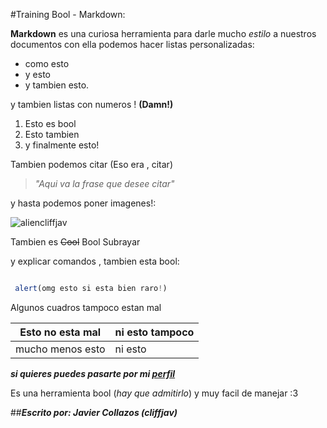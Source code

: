 #Training Bool - Markdown:

**Markdown** es una curiosa herramienta para darle mucho _estilo_ a nuestros documentos
con ella podemos hacer listas personalizadas:
* como esto
* y esto
* y tambien esto.

y tambien listas con numeros ! **(Damn!)**
1. Esto es bool
2. Esto tambien
3. y finalmente esto!

Tambien podemos citar (Eso era , citar)
> _"Aqui va la frase que desee citar"_

y hasta podemos poner imagenes!:

![aliencliffjav](https://avatars2.githubusercontent.com/u/12130544?v=3&s=460)

Tambien es ~~Cool~~ Bool Subrayar

y explicar comandos , tambien esta bool:

```javascript

 alert(omg esto si esta bien raro!)

```
Algunos cuadros tampoco estan mal

Esto no esta mal | ni esto tampoco
-----------------|----------------
mucho menos esto | ni esto

**_si quieres puedes pasarte por mi [perfil](https://github.com/cliffjav)_**

Es una herramienta bool (_hay que admitirlo_) y muy facil de manejar :3

##**_Escrito por: Javier Collazos (cliffjav)_**

